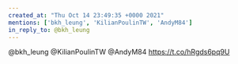 ```yaml
---
created_at: "Thu Oct 14 23:49:35 +0000 2021"
mentions: ['bkh_leung', 'KilianPoulinTW', 'AndyM84']
in_reply_to: @bkh_leung
---
```


@bkh_leung @KilianPoulinTW @AndyM84 https://t.co/hRgds6pq9U